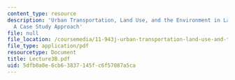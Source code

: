 ```yaml
---
content_type: resource
description: 'Urban Transportation, Land Use, and the Environment in Latin America:
  A Case Study Approach'
file: null
file_location: /coursemedia/11-943j-urban-transportation-land-use-and-the-environment-spring-2002/5dfb0a0e6cb63837145fc6f57087a5ca_Lecture3B.pdf
file_type: application/pdf
resourcetype: Document
title: Lecture3B.pdf
uid: 5dfb0a0e-6cb6-3837-145f-c6f57087a5ca
---
```

